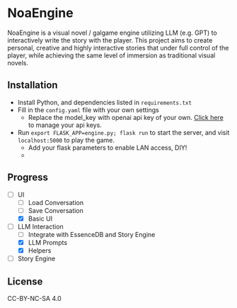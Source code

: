 # NoaEngine

NoaEngine is a visual novel / galgame engine utilizing LLM (e.g. GPT) to interactively write the story with the player. This project aims to create personal, creative and highly interactive stories that under full control of the player, while achieving the same level of immersion as traditional visual novels.

## Installation
- Install Python, and dependencies listed in `requirements.txt`
- Fill in the `config.yaml` file with your own settings
  - Replace the model_key with openai api key of your own. [Click here](https://platform.openai.com/account/api-keys) to manage your api keys.
- Run `export FLASK_APP=engine.py; flask run` to start the server, and visit `localhost:5000` to play the game.
  - Add your flask parameters to enable LAN access, DIY!
  - 

## Progress
- [ ] UI
  - [ ] Load Conversation
  - [ ] Save Conversation
  - [x] Basic UI
- [ ] LLM Interaction
  - [ ] Integrate with EssenceDB and Story Engine
  - [x] LLM Prompts
  - [x] Helpers
- [ ] Story Engine

## License
CC-BY-NC-SA 4.0

